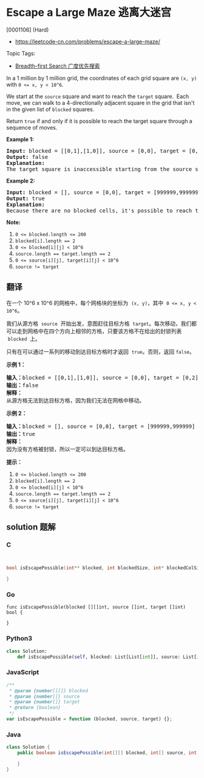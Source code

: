 # Escape a Large Maze 逃离大迷宫

[0001106] (Hard)

- https://leetcode-cn.com/problems/escape-a-large-maze/

Topic Tags:

- [Breadth-first Search 广度优先搜索](https://leetcode-cn.com/tag/breadth-first-search/)

In a 1 million by 1 million grid, the coordinates of each grid square are `(x, y)` with `0 <= x, y < 10^6`.

We start at the `source` square and want to reach the `target` square.  Each move, we can walk to a 4-directionally adjacent square in the grid that isn't in the given list of `blocked` squares.

Return `true` if and only if it is possible to reach the target square through a sequence of moves.

**Example 1:**

<pre><strong>Input: </strong>blocked = <span id="example-input-1-1">[[0,1],[1,0]]</span>, source = <span id="example-input-1-2">[0,0]</span>, target = <span id="example-input-1-3">[0,2]</span>
<strong>Output: </strong><span id="example-output-1">false</span>
<strong>Explanation: </strong>
The target square is inaccessible starting from the source square, because we can't walk outside the grid.
</pre>

**Example 2:**

<pre><strong>Input: </strong>blocked = <span id="example-input-2-1">[]</span>, source = <span id="example-input-2-2">[0,0]</span>, target = <span id="example-input-2-3">[999999,999999]</span>
<strong>Output: </strong><span id="example-output-2">true</span>
<strong>Explanation: </strong>
Because there are no blocked cells, it's possible to reach the target square.
</pre>

**Note:**

1.  `0 <= blocked.length <= 200`
2.  `blocked[i].length == 2`
3.  `0 <= blocked[i][j] < 10^6`
4.  `source.length == target.length == 2`
5.  `0 <= source[i][j], target[i][j] < 10^6`
6.  `source != target`

## 翻译

在一个 10^6 x 10^6 的网格中，每个网格块的坐标为  `(x, y)`，其中  `0 <= x, y < 10^6`。

我们从源方格  `source`  开始出发，意图赶往目标方格  `target`。每次移动，我们都可以走到网格中在四个方向上相邻的方格，只要该方格不在给出的封锁列表  `blocked`  上。

只有在可以通过一系列的移动到达目标方格时才返回  `true`。否则，返回 `false`。

**示例 1：**

<pre><strong>输入：</strong>blocked = [[0,1],[1,0]], source = [0,0], target = [0,2]
<strong>输出：</strong>false
<strong>解释：</strong>
从源方格无法到达目标方格，因为我们无法在网格中移动。
</pre>

**示例 2：**

<pre><strong>输入：</strong>blocked = [], source = [0,0], target = [999999,999999]
<strong>输出：</strong>true
<strong>解释：</strong>
因为没有方格被封锁，所以一定可以到达目标方格。
</pre>

**提示：**

1.  `0 <= blocked.length <= 200`
2.  `blocked[i].length == 2`
3.  `0 <= blocked[i][j] < 10^6`
4.  `source.length == target.length == 2`
5.  `0 <= source[i][j], target[i][j] < 10^6`
6.  `source != target`

## solution 题解

### C

```c


bool isEscapePossible(int** blocked, int blockedSize, int* blockedColSize, int* source, int sourceSize, int* target, int targetSize){

}
```

### Go

```golang
func isEscapePossible(blocked [][]int, source []int, target []int) bool {

}
```

### Python3

```python
class Solution:
    def isEscapePossible(self, blocked: List[List[int]], source: List[int], target: List[int]) -> bool:
```

### JavaScript

```javascript
/**
 * @param {number[][]} blocked
 * @param {number[]} source
 * @param {number[]} target
 * @return {boolean}
 */
var isEscapePossible = function (blocked, source, target) {};
```

### Java

```java
class Solution {
    public boolean isEscapePossible(int[][] blocked, int[] source, int[] target) {

    }
}
```
